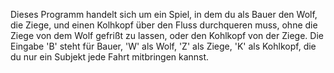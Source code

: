 Dieses Programm handelt sich um ein Spiel, in dem du als Bauer den Wolf, die Ziege, und einen Kolhkopf über  den Fluss durchqueren muss, ohne die Ziege von dem Wolf gefrißt zu lassen, oder den Kohlkopf von der Ziege. Die Eingabe 'B' steht für Bauer, 'W' als Wolf, 'Z' als Ziege, 'K' als Kohlkopf, die du nur ein Subjekt jede Fahrt mitbringen kannst. 
